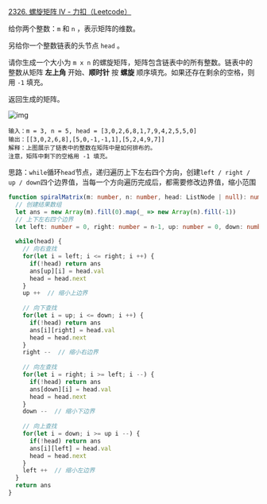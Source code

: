 [2326. 螺旋矩阵 IV - 力扣（Leetcode）](https://leetcode.cn/problems/spiral-matrix-iv/description/)

给你两个整数：`m` 和 `n` ，表示矩阵的维数。

另给你一个整数链表的头节点 `head` 。

请你生成一个大小为 `m x n` 的螺旋矩阵，矩阵包含链表中的所有整数。链表中的整数从矩阵 **左上角** 开始、**顺时针** 按 **螺旋** 顺序填充。如果还存在剩余的空格，则用 `-1` 填充。

返回生成的矩阵。

![img](https://assets.leetcode.com/uploads/2022/05/09/ex1new.jpg)

```
输入：m = 3, n = 5, head = [3,0,2,6,8,1,7,9,4,2,5,5,0]
输出：[[3,0,2,6,8],[5,0,-1,-1,1],[5,2,4,9,7]]
解释：上图展示了链表中的整数在矩阵中是如何排布的。
注意，矩阵中剩下的空格用 -1 填充。
```

思路：`while`循环`head`节点，递归遍历上下左右四个方向，创建`left / right / up / down`四个边界值，当每一个方向遍历完成后，都需要修改边界值，缩小范围

```typescript
function spiralMatrix(m: number, n: number, head: ListNode | null): number[][] {
  // 创建结果数组
  let ans = new Array(m).fill(0).map(_ => new Array(n).fill(-1))
  // 上下左右四个边界
  let left: number = 0, right: number = n-1, up: number = 0, down: number = m-1
  
  while(head) {
    // 向右查找
    for(let i = left; i <= right; i ++) {
      if(!head) return ans
      ans[up][i] = head.val
      head = head.next
    }
    up ++  // 缩小上边界
    
    // 向下查找
    for(let i = up; i <= down; i ++) {
      if(!head) return ans
      ans[i][right] = head.val
      head = head.next
    }
    right --  // 缩小右边界
    
    // 向左查找
    for(let i = right; i >= left; i --) {
      if(!head) return ans
      ans[down][i] = head.val
      head = head.next
    }
    down --  // 缩小下边界
    
    // 向上查找
    for(let i = down; i >= up i --) {
      if(!head) return ans
      ans[i][left] = head.val
      head = head.next
    }
    left ++  // 缩小左边界
  }
  return ans
}
```

